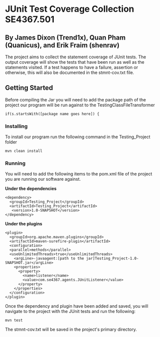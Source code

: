 # JUnit Test Coverage Collection SE4367.501 
## By James Dixon (Trend1x), Quan Pham (Quanicus), and Erik Fraim (shenrav)

The project aims to collect the statement coverage of JUnit tests. The output coverage will show the tests that have been run as well as the statements visited. If a test happens to have a failure, assertion or otherwise, this will also be documented in the stmnt-cov.txt file. 

## Getting Started
 Before compiling the Jar you will need to add the package path of the project our program will be run against to the 
 TestingClassFileTransformer
 
 ```
 if(s.startsWith([package name goes here]) {
 ```

### Installing
To install our program run the following command in the Testing_Project folder

```
mvn clean install
```

### Running 
You will need to add the following items to the pom.xml file of the project you are running our software against. 

**Under the dependencies**
```
<dependency>
  <groupId>Testing_Project</groupId>
  <artifactId>Testing_Project</artifactId>
   <version>1.0-SNAPSHOT</version>
</dependency>
```
**Under the plugins** 
```
<plugin>
  <groupId>org.apache.maven.plugins</groupId>
  <artifactId>maven-surefire-plugin</artifactId>
  <configuration>
  <parallel>methods</parallel>
  <useUnlimitedThreads>true</useUnlimitedThreads>
    <argLine>-javaagent:[path to the jar]Testing_Project-1.0-SNAPSHOT.jar</argLine>
    <properties>
      <property>
        <name>listener</name>
        <value>com.se4367.agents.JUnitListener</value>
      </property>
    </properties>
  </configuration>
</plugin>
```

Once the dependency and plugin have been added and saved, you will navigate to the project with the JUnit tests and run the following:

```
mvn test
```

The stmnt-cov.txt will be saved in the project's primary directory. 
